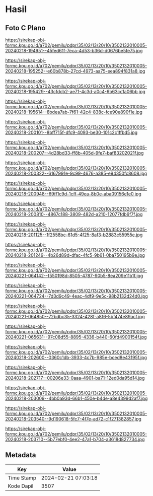 # Hasil

## Foto C Plano

https://sirekap-obj-formc.kpu.go.id/a702/pemilu/pdpr/35/02/13/20/10/3502132010005-20240218-194951--45fed61f-7eca-4d53-b36d-d0676be5fe75.jpg

https://sirekap-obj-formc.kpu.go.id/a702/pemilu/pdpr/35/02/13/20/10/3502132010005-20240218-195252--e60b878b-27cd-4973-aa75-eea894f831a8.jpg

https://sirekap-obj-formc.kpu.go.id/a702/pemilu/pdpr/35/02/13/20/10/3502132010005-20240218-195429--43cfdcb2-ae71-4c3d-a0c4-6b63cc1a06bb.jpg

https://sirekap-obj-formc.kpu.go.id/a702/pemilu/pdpr/35/02/13/20/10/3502132010005-20240218-195614--8bdea7ab-7f61-42c4-838c-fce90e890f1e.jpg

https://sirekap-obj-formc.kpu.go.id/a702/pemilu/pdpr/35/02/13/20/10/3502132010005-20240218-200101--8bff715f-dfc9-4093-be30-101c2c1ffbd5.jpg

https://sirekap-obj-formc.kpu.go.id/a702/pemilu/pdpr/35/02/13/20/10/3502132010005-20240218-200207--4d28bd33-ff8b-405d-9fe7-baf83202021f.jpg

https://sirekap-obj-formc.kpu.go.id/a702/pemilu/pdpr/35/02/13/20/10/3502132010005-20240218-200322--6167991e-9c99-4676-a385-e94350fc8608.jpg

https://sirekap-obj-formc.kpu.go.id/a702/pemilu/pdpr/35/02/13/20/10/3502132010005-20240218-200948--69ff1c9d-1cff-49ea-8b0e-aba09156e1e0.jpg

https://sirekap-obj-formc.kpu.go.id/a702/pemilu/pdpr/35/02/13/20/10/3502132010005-20240218-200810--4867c188-3809-482d-a210-12077fdb6f7f.jpg

https://sirekap-obj-formc.kpu.go.id/a702/pemilu/pdpr/35/02/13/20/10/3502132010005-20240218-201125--1f2558bc-61d5-4f25-8af3-b2883c55955e.jpg

https://sirekap-obj-formc.kpu.go.id/a702/pemilu/pdpr/35/02/13/20/10/3502132010005-20240218-201249--4b26d89d-dfac-4fc5-9b61-0ba750195b9e.jpg

https://sirekap-obj-formc.kpu.go.id/a702/pemilu/pdpr/35/02/13/20/10/3502132010005-20240221-064142--f550198d-8505-4787-90b5-8ea209e11b1f.jpg

https://sirekap-obj-formc.kpu.go.id/a702/pemilu/pdpr/35/02/13/20/10/3502132010005-20240221-064724--7d3d9c49-4eac-4df9-9e5c-98b2132d24d0.jpg

https://sirekap-obj-formc.kpu.go.id/a702/pemilu/pdpr/35/02/13/20/10/3502132010005-20240221-064850--72bdbc35-3324-428f-a8f6-5bf474e89acf.jpg

https://sirekap-obj-formc.kpu.go.id/a702/pemilu/pdpr/35/02/13/20/10/3502132010005-20240221-065631--97c08d55-8895-4336-b440-60fd4900154f.jpg

https://sirekap-obj-formc.kpu.go.id/a702/pemilu/pdpr/35/02/13/20/10/3502132010005-20240218-202600--0360c1db-3933-4c7b-985e-bced8e43195f.jpg

https://sirekap-obj-formc.kpu.go.id/a702/pemilu/pdpr/35/02/13/20/10/3502132010005-20240218-202717--00206e33-0aaa-4901-ba71-12ed0da95d14.jpg

https://sirekap-obj-formc.kpu.go.id/a702/pemilu/pdpr/35/02/13/20/10/3502132010005-20240218-203009--4bb0a93d-66b1-450e-b4de-a8e4399d2af7.jpg

https://sirekap-obj-formc.kpu.go.id/a702/pemilu/pdpr/35/02/13/20/10/3502132010005-20240218-203540--9d190618-5fc7-4f7e-ad72-c1f271382857.jpg

https://sirekap-obj-formc.kpu.go.id/a702/pemilu/pdpr/35/02/13/20/10/3502132010005-20240218-203710--5b77ebf0-4ee2-47a1-b704-a3618d827734.jpg


## Metadata

| Key        | Value               |
| ---------- | ------------------- |
| Time Stamp | 2024-02-21 07:03:18 |
| Kode Dapil | 3507                |



